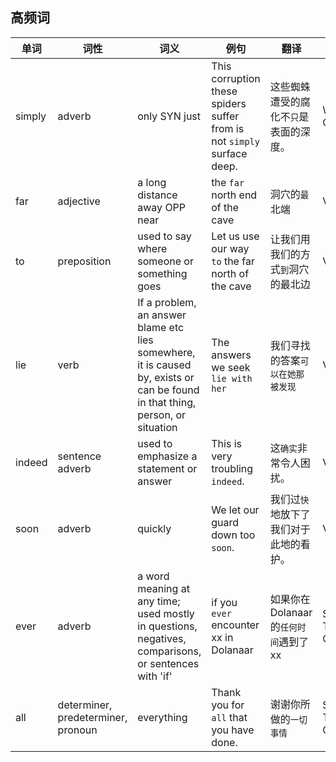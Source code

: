 ## 高频词

| 单词   | 词性                               | 词义                                                         | 例句                                                         | 翻译                                    | 来源                    |
| ------ | ---------------------------------- | ------------------------------------------------------------ | ------------------------------------------------------------ | --------------------------------------- | ----------------------- |
| simply | adverb                             | only SYN just                                                | This corruption these spiders suffer from is not `simply` surface deep. | 这些蜘蛛遭受的腐化不`只`是表面的深度。  | Webwood Corruption      |
| far    | adjective                          | a long distance away OPP near                                | the `far` north end of the cave                              | 洞穴的`最`北端                          | Vile Touch              |
| to     | preposition                        | used to say where someone or something goes                  | Let us use our way `to` the far north of the cave            | 让我们用我们的方式`到`洞穴的最北边      | Vile Touch              |
| lie    | verb                               | If a problem, an answer blame etc lies somewhere, it is caused by, exists or can be found in that thing, person, or situation | The answers we seek `lie with her`                           | 我们寻找的答案`可以在她那被发现`        | Vile Touch              |
| indeed | sentence adverb                    | used to emphasize a statement or answer                      | This is very troubling `indeed`.                             | 这`确实`非常令人困扰。                  | Vile Touch              |
| soon   | adverb                             | quickly                                                      | We let our guard down too `soon`.                            | 我们过`快`地放下了我们对于此地的看护。  | Vile Touch              |
| ever   | adverb                             | a word meaning at any time; used mostly in questions,  negatives, comparisons, or sentences with 'if' | if you `ever` encounter xx in Dolanaar                       | 如果你在 Dolanaar 的`任何时间`遇到了 xx | Signs of Things to Come |
| all    | determiner, predeterminer, pronoun | everything                                                   | Thank you for `all` that you have done.                      | 谢谢你所做的`一切事情`                  | Signs of Things to Come |
